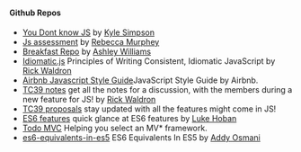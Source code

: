 #### Github Repos

* [You Dont know JS](https://github.com/getify/You-Dont-Know-JS) by [Kyle Simpson](https://github.com/getify)
* [Js assessment](https://github.com/rmurphey/js-assessment) by [Rebecca Murphey](https://github.com/rmurphey)
* [Breakfast Repo](https://github.com/ashleygwilliams/breakfast-repo) by [Ashley Williams](https://github.com/ashleygwilliams)
* [Idiomatic.js](https://github.com/rwaldron/idiomatic.js) Principles of Writing Consistent, Idiomatic JavaScript by [Rick Waldron](https://github.com/rwaldron)
* [Airbnb Javascript Style Guide](https://github.com/airbnb/javascript#strings)JavaScript Style Guide by Airbnb.
* [TC39 notes](https://github.com/rwaldron/tc39-notes) get all the notes for a discussion, with the members during a new feature for JS! by [Rick Waldron](https://github.com/rwaldron)
* [TC39 proposals](https://github.com/tc39/proposals) stay updated with all the features might come in JS!
* [ES6 features](https://github.com/lukehoban/es6features) quick glance at ES6 features by [Luke Hoban](https://github.com/lukehoban)
* [Todo MVC](https://github.com/tastejs/todomvc) Helping you select an MV* framework.
* [es6-equivalents-in-es5](https://github.com/addyosmani/es6-equivalents-in-es5) ES6 Equivalents In ES5 by [Addy Osmani](https://github.com/addyosmani)

